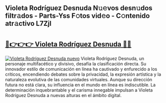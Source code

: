 ## Violeta Rodríguez Desnuda N𝚞𝚎vos desn𝚞dos filtr𝚊dos - Parts-Yss F𝚘tos vid𝚎o - C𝚘ntenido atr𝚊ctivo L7Zjl

# <h2><a href="http://mb605vd.tromn.icu/?c=Violeta+Rodr%c3%adguez+Desnuda">🔗👉👉👉 Violeta Rodríguez Desnuda 🔗🔗</a></h2>

[![Violeta Rodríguez Desnuda nuevo](https://i.imgur.com/pEAQMta.gif)](http://mb605vd.tromn.icu/?c=Violeta+Rodr%c3%adguez+Desnuda)
Violeta Rodríguez Desnuda, un personaje multifacético y divisivo, desafía la clasificación directa. Su innovador estilo de comunicación en línea ha cautivado y enfurecido a los críticos, encendiendo debates sobre la privacidad, la expresión artística y la naturaleza evolutiva de las comunidades virtuales. Aunque su dirección futura no está clara, su influencia en el mundo en línea es indiscutible. La determinación inquebrantable y el carisma innegable impulsan a Violeta Rodríguez Desnuda a nuevas alturas en el ámbito digital.
